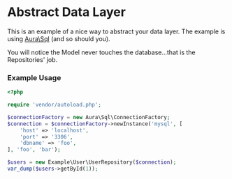 # Abstract Data Layer

This is an example of a nice way to abstract your data layer.  The example is using  [Aura\Sql](https://github.com/auraphp/Aura.Sql) (and so should you).

You will notice the Model never touches the database...that is the Repositories' job.

### Example Usage

```php
<?php

require 'vendor/autoload.php';

$connectionFactory = new Aura\Sql\ConnectionFactory;
$connection = $connectionFactory->newInstance('mysql', [
	'host' => 'localhost',
	'port' => '3306',
	'dbname' => 'foo',
], 'foo', 'bar');

$users = new Example\User\UserRepository($connection);
var_dump($users->getById(1));
```

